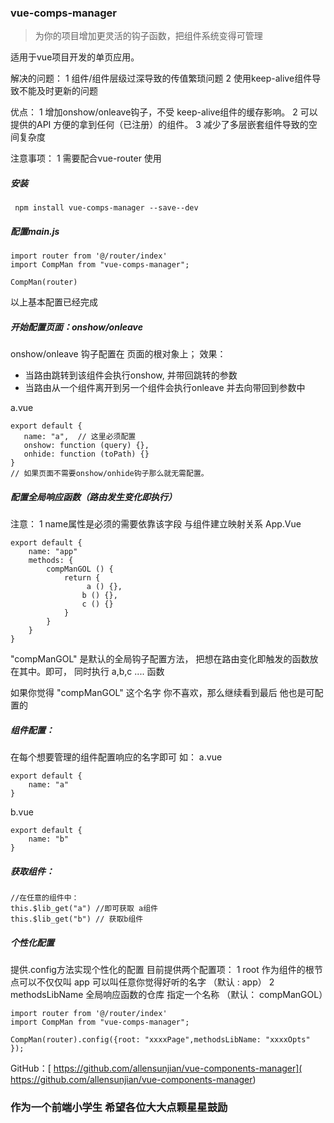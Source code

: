 ### vue-comps-manager
>为你的项目增加更灵活的钩子函数，把组件系统变得可管理

适用于vue项目开发的单页应用。

解决的问题：
1 组件/组件层级过深导致的传值繁琐问题
2 使用keep-alive组件导致不能及时更新的问题

优点：
1 增加onshow/onleave钩子，不受 keep-alive组件的缓存影响。
2 可以提供的API 方便的拿到任何（已注册）的组件。
3 减少了多层嵌套组件导致的空间复杂度

注意事项： 
1 需要配合vue-router 使用

#####  安装
```
 npm install vue-comps-manager --save--dev
```

#####  配置main.js
```
import router from '@/router/index'
import CompMan from "vue-comps-manager";

CompMan(router)
```

以上基本配置已经完成

##### 开始配置页面：onshow/onleave
onshow/onleave 钩子配置在 页面的根对象上；
效果： 

* 当路由跳转到该组件会执行onshow, 并带回跳转的参数
* 当路由从一个组件离开到另一个组件会执行onleave 并去向带回到参数中

 a.vue
```
export default {
   name: "a",  // 这里必须配置
   onshow: function (query) {},
   onhide: function (toPath) {}
}
// 如果页面不需要onshow/onhide钩子那么就无需配置。
```

#####  配置全局响应函数（路由发生变化即执行）
注意：
1 name属性是必须的需要依靠该字段 与组件建立映射关系
App.Vue

```
export default {
    name: "app"
    methods: {
        compManGOL () {
            return {
                 a () {},
                b () {},
                c () {}
            }
        }
    }
}
```
"compManGOL" 是默认的全局钩子配置方法， 把想在路由变化即触发的函数放在其中。即可， 同时执行 a,b,c .... 函数

如果你觉得 "compManGOL" 这个名字 你不喜欢，那么继续看到最后 他也是可配置的


##### 组件配置：

在每个想要管理的组件配置响应的名字即可
如：
a.vue
```
export default {
    name: "a"
}
```
b.vue
```
export default {
    name: "b"
}
```

##### 获取组件： 
```
//在任意的组件中：
this.$lib_get("a") //即可获取 a组件
this.$lib_get("b") // 获取b组件
```

##### 个性化配置

提供.config方法实现个性化的配置
目前提供两个配置项：
1 root 作为组件的根节点可以不仅仅叫 app 可以叫任意你觉得好听的名字 （默认 : app）
2 methodsLibName 全局响应函数的仓库 指定一个名称 （默认： compManGOL）

```
import router from '@/router/index' 
import CompMan from "vue-comps-manager";

CompMan(router).config({root: "xxxxPage",methodsLibName: "xxxxOpts" });

```




GitHub：[ https://github.com/allensunjian/vue-components-manager]( https://github.com/allensunjian/vue-components-manager)
### 作为一个前端小学生 希望各位大大点颗星星鼓励
